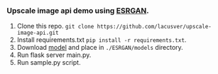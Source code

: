 ### Upscale image api demo using [ESRGAN](https://github.com/xinntao/ESRGAN).

1. Clone this repo. `git clone https://github.com/lacusver/upscale-image-api.git`
2. Install requirements.txt `pip install -r requirements.txt`.
3. Download [model](https://drive.google.com/file/d/1TPrz5QKd8DHHt1k8SRtm6tMiPjz_Qene/view?usp=sharing) and place in `./ESRGAN/models` directory.
4. Run flask server main.py.
5. Run sample.py script.
